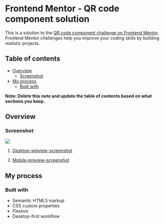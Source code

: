# Frontend Mentor - QR code component solution

This is a solution to the [QR code component challenge on Frontend Mentor](https://www.frontendmentor.io/challenges/qr-code-component-iux_sIO_H). Frontend Mentor challenges help you improve your coding skills by building realistic projects. 

## Table of contents

- [Overview](#overview)
  - [Screenshot](#screenshot)
- [My process](#my-process)
  - [Built with](#built-with)

**Note: Delete this note and update the table of contents based on what sections you keep.**

## Overview

### Screenshot

![](./screenshot.jpg)

1) [Desktop-preview-screenshot](./screenshots/Screenshot-desktop.png)

2) [Mobile-preview-screenshot](./screenshots/Screenshot-mobile.png)


## My process

### Built with

- Semantic HTML5 markup
- CSS custom properties
- Flexbox
- Desktop-first workflow